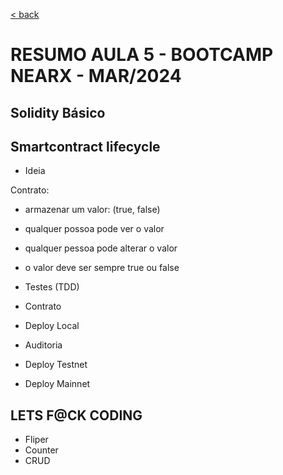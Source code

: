 [< back](../README.md)
# RESUMO AULA 5 - BOOTCAMP NEARX - MAR/2024

## Solidity Básico

## Smartcontract lifecycle

- Ideia

Contrato:

- armazenar um valor: (true, false)
- qualquer possoa pode ver o valor
- qualquer pessoa pode alterar o valor
- o valor deve ser sempre true ou false

- Testes (TDD)
- Contrato
- Deploy Local
- Auditoria
- Deploy Testnet
- Deploy Mainnet

## LETS F@CK CODING

- Fliper
- Counter
- CRUD